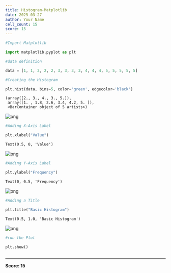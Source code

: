 ```yaml
---
title: Histogram-Matplotlib
date: 2025-03-27
author: Your Name
cell_count: 15
score: 15
---
```


```python
#Import Matplotlib
```


```python
import matplotlib.pyplot as plt
```


```python
#data definition
```


```python
data = [1, 1, 2, 2, 2, 3, 3, 3, 3, 4, 4, 4, 5, 5, 5, 5, 5]
```


```python
#Creating the Histogram
```


```python
plt.hist(data, bins=5, color='green', edgecolor='black')
```




    (array([2., 3., 4., 3., 5.]),
     array([1. , 1.8, 2.6, 3.4, 4.2, 5. ]),
     <BarContainer object of 5 artists>)




    
![png](Histogram-matplotlib_files/Histogram-matplotlib_5_1.png)
    



```python
#Adding X-Axis Label
```


```python
plt.xlabel("Value")
```




    Text(0.5, 0, 'Value')




    
![png](Histogram-matplotlib_files/Histogram-matplotlib_7_1.png)
    



```python
#Adding Y-Axis Label
```


```python
plt.ylabel("Frequency")
```




    Text(0, 0.5, 'Frequency')




    
![png](Histogram-matplotlib_files/Histogram-matplotlib_9_1.png)
    



```python
#Adding a Title
```


```python
plt.title("Basic Histogram")
```




    Text(0.5, 1.0, 'Basic Histogram')




    
![png](Histogram-matplotlib_files/Histogram-matplotlib_11_1.png)
    



```python
#run the Plot
```


```python
plt.show()
```


```python

```


---
**Score: 15**
